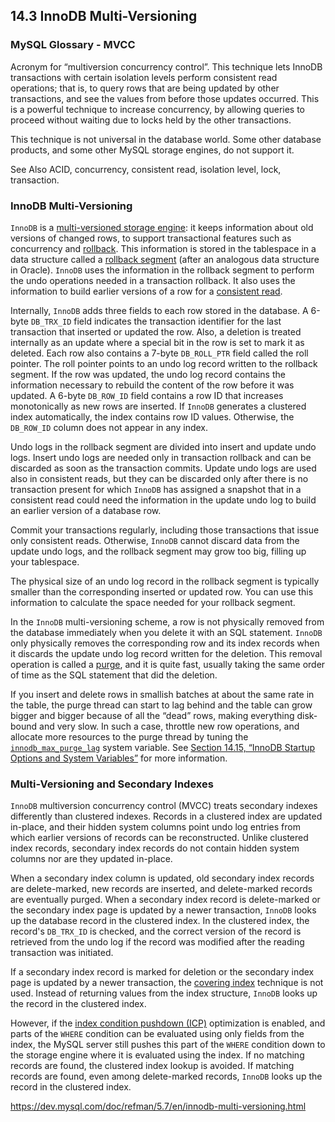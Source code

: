 ## 14.3 InnoDB Multi-Versioning


### MySQL Glossary - MVCC

Acronym for “multiversion concurrency control”. This technique lets InnoDB transactions with certain isolation levels perform consistent read operations; that is, to query rows that are being updated by other transactions, and see the values from before those updates occurred. This is a powerful technique to increase concurrency, by allowing queries to proceed without waiting due to locks held by the other transactions.

This technique is not universal in the database world. Some other database products, and some other MySQL storage engines, do not support it.

See Also ACID, concurrency, consistent read, isolation level, lock, transaction.


### InnoDB Multi-Versioning

`InnoDB` is a [multi-versioned storage engine](https://dev.mysql.com/doc/refman/5.7/en/glossary.html#glos_mvcc): it keeps information about old versions of changed rows, to support transactional features such as concurrency and [rollback](https://dev.mysql.com/doc/refman/5.7/en/glossary.html#glos_rollback). This information is stored in the tablespace in a data structure called a [rollback segment](https://dev.mysql.com/doc/refman/5.7/en/glossary.html#glos_rollback_segment) (after an analogous data structure in Oracle). `InnoDB` uses the information in the rollback segment to perform the undo operations needed in a transaction rollback. It also uses the information to build earlier versions of a row for a [consistent read](https://dev.mysql.com/doc/refman/5.7/en/glossary.html#glos_consistent_read).

Internally, `InnoDB` adds three fields to each row stored in the database. A 6-byte `DB_TRX_ID` field indicates the transaction identifier for the last transaction that inserted or updated the row. Also, a deletion is treated internally as an update where a special bit in the row is set to mark it as deleted. Each row also contains a 7-byte `DB_ROLL_PTR` field called the roll pointer. The roll pointer points to an undo log record written to the rollback segment. If the row was updated, the undo log record contains the information necessary to rebuild the content of the row before it was updated. A 6-byte `DB_ROW_ID` field contains a row ID that increases monotonically as new rows are inserted. If `InnoDB` generates a clustered index automatically, the index contains row ID values. Otherwise, the `DB_ROW_ID` column does not appear in any index.

Undo logs in the rollback segment are divided into insert and update undo logs. Insert undo logs are needed only in transaction rollback and can be discarded as soon as the transaction commits. Update undo logs are used also in consistent reads, but they can be discarded only after there is no transaction present for which `InnoDB` has assigned a snapshot that in a consistent read could need the information in the update undo log to build an earlier version of a database row.

Commit your transactions regularly, including those transactions that issue only consistent reads. Otherwise, `InnoDB` cannot discard data from the update undo logs, and the rollback segment may grow too big, filling up your tablespace.

The physical size of an undo log record in the rollback segment is typically smaller than the corresponding inserted or updated row. You can use this information to calculate the space needed for your rollback segment.

In the `InnoDB` multi-versioning scheme, a row is not physically removed from the database immediately when you delete it with an SQL statement. `InnoDB` only physically removes the corresponding row and its index records when it discards the update undo log record written for the deletion. This removal operation is called a [purge](https://dev.mysql.com/doc/refman/5.7/en/glossary.html#glos_purge), and it is quite fast, usually taking the same order of time as the SQL statement that did the deletion.

If you insert and delete rows in smallish batches at about the same rate in the table, the purge thread can start to lag behind and the table can grow bigger and bigger because of all the “dead” rows, making everything disk-bound and very slow. In such a case, throttle new row operations, and allocate more resources to the purge thread by tuning the [`innodb_max_purge_lag`](https://dev.mysql.com/doc/refman/5.7/en/innodb-parameters.html#sysvar_innodb_max_purge_lag) system variable. See [Section 14.15, “InnoDB Startup Options and System Variables”](https://dev.mysql.com/doc/refman/5.7/en/innodb-parameters.html) for more information.

### Multi-Versioning and Secondary Indexes

`InnoDB` multiversion concurrency control (MVCC) treats secondary indexes differently than clustered indexes. Records in a clustered index are updated in-place, and their hidden system columns point undo log entries from which earlier versions of records can be reconstructed. Unlike clustered index records, secondary index records do not contain hidden system columns nor are they updated in-place.

When a secondary index column is updated, old secondary index records are delete-marked, new records are inserted, and delete-marked records are eventually purged. When a secondary index record is delete-marked or the secondary index page is updated by a newer transaction, `InnoDB` looks up the database record in the clustered index. In the clustered index, the record's `DB_TRX_ID` is checked, and the correct version of the record is retrieved from the undo log if the record was modified after the reading transaction was initiated.

If a secondary index record is marked for deletion or the secondary index page is updated by a newer transaction, the [covering index](https://dev.mysql.com/doc/refman/5.7/en/glossary.html#glos_covering_index) technique is not used. Instead of returning values from the index structure, `InnoDB` looks up the record in the clustered index.

However, if the [index condition pushdown (ICP)](https://dev.mysql.com/doc/refman/5.7/en/index-condition-pushdown-optimization.html) optimization is enabled, and parts of the `WHERE` condition can be evaluated using only fields from the index, the MySQL server still pushes this part of the `WHERE` condition down to the storage engine where it is evaluated using the index. If no matching records are found, the clustered index lookup is avoided. If matching records are found, even among delete-marked records, `InnoDB` looks up the record in the clustered index.




https://dev.mysql.com/doc/refman/5.7/en/innodb-multi-versioning.html
